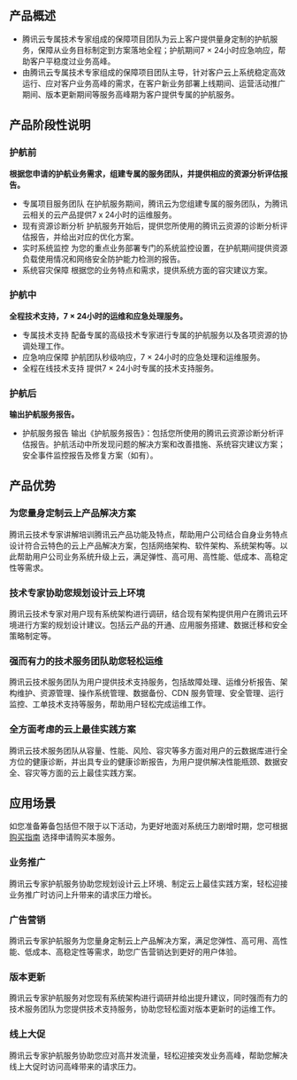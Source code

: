 ## 产品概述
- 腾讯云专属技术专家组成的保障项目团队为云上客户提供量身定制的护航服务，保障从业务目标制定到方案落地全程；护航期间7 × 24小时应急响应，帮助客户平稳度过业务高峰。
- 由腾讯云专属技术专家组成的保障项目团队主导，针对客户云上系统稳定高效运行、应对客户业务高峰的需求，在客户新业务部署上线期间、运营活动推广期间、版本更新期间等服务高峰期为客户提供专属的护航服务。


## 产品阶段性说明
### 护航前
**根据您申请的护航业务需求，组建专属的服务团队，并提供相应的资源分析评估报告。**
- 专属项目服务团队
在护航服务期间，腾讯云为您组建专属的服务团队，为腾讯云相关的云产品提供7 x 24小时的运维服务。
- 现有资源诊断分析
护航服务开始后，提供您所使用的腾讯云资源的诊断分析评估报告，并给出对应的优化方案。
- 实时系统监控
为您的重点业务部署专门的系统监控设置，在护航期间提供资源负载使用情况和网络安全防护能力检测的报告。
- 系统容灾保障
根据您的业务特点和需求，提供系统方面的容灾建议方案。

### 护航中
**全程技术支持，7 × 24小时的运维和应急处理服务。**
- 专属技术支持
配备专属的高级技术专家进行专属的护航服务以及各项资源的协调处理工作。
- 应急响应保障
护航团队秒级响应，7 × 24小时的应急处理和运维服务。
- 全程在线技术支持
提供7 × 24小时专属的技术支持服务。

### 护航后
**输出护航服务报告。**
- 护航服务报告
输出《护航服务报告》：包括您所使用的腾讯云资源诊断分析评估报告。护航活动中所发现问题的解决方案和改善措施、系统容灾建议方案；安全事件监控报告及修复方案（如有）。


## 产品优势
### 为您量身定制云上产品解决方案
腾讯云技术专家讲解培训腾讯云产品功能及特点，帮助用户公司结合自身业务特点设计符合云特色的云上产品解决方案，包括网络架构、软件架构、系统架构等。以此帮助用户公司业务系统升级上云，满足弹性、高可用、高性能、低成本、高稳定性等需求。

### 技术专家协助您规划设计云上环境
腾讯云技术专家对用户现有系统架构进行调研，结合现有架构提供用户在腾讯云环境进行方案的规划设计建议。包括云产品的开通、应用服务搭建、数据迁移和安全策略制定等。

### 强而有力的技术服务团队助您轻松运维
腾讯云技术服务团队为用户提供技术支持服务，包括故障处理、运维分析报告、架构维护、资源管理、操作系统管理、数据备份、CDN 服务管理、安全管理、运行监控、工单技术支持等服务，帮助用户轻松完成运维工作。

### 全方面考虑的云上最佳实践方案
腾讯云技术服务团队从容量、性能、风险、容灾等多方面对用户的云数据库进行全方位的健康诊断，并出具专业的健康诊断报告，为用户提供解决性能瓶颈、数据安全、容灾等方面的云上最佳实践方案。

## 应用场景
如您准备筹备包括但不限于以下活动，为更好地面对系统压力剧增时期，您可根据 [购买指南](https://cloud.tencent.com/document/product/1018/31232) 选择申请购买本服务。
### 业务推广
腾讯云专家护航服务协助您规划设计云上环境、制定云上最佳实践方案，轻松迎接业务推广时访问上升带来的请求压力增长。
### 广告营销
腾讯云专家护航服务为您量身定制云上产品解决方案，满足您弹性、高可用、高性能、低成本、高稳定性等需求，助您广告营销达到更好的用户体验。
### 版本更新
腾讯云专家护航服务对您现有系统架构进行调研并给出提升建议，同时强而有力的技术服务团队为您提供技术支持服务，协助您轻松面对版本更新时的运维工作。
### 线上大促
腾讯云专家护航服务协助您应对高并发流量，轻松迎接突发业务高峰，帮助您解决线上大促时访问高峰带来的请求压力。


